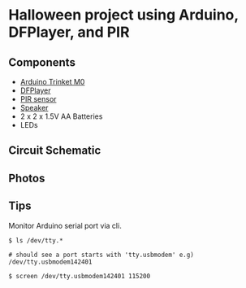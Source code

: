 # Halloween project using Arduino, DFPlayer, and PIR

## Components

- [Arduino Trinket M0](https://www.adafruit.com/product/3500)
- [DFPlayer](https://www.amazon.com/gp/product/B07Y2YKYRS)
- [PIR sensor](https://www.amazon.com/gp/product/B012ZZ4LPM)
- [Speaker](https://www.amazon.com/gp/product/B0738NLFTG)
- 2 x 2 x 1.5V AA Batteries
- LEDs


## Circuit Schematic


## Photos


## Tips

Monitor Arduino serial port via cli.

```
$ ls /dev/tty.*

# should see a port starts with 'tty.usbmodem' e.g) /dev/tty.usbmodem142401

$ screen /dev/tty.usbmodem142401 115200
```
